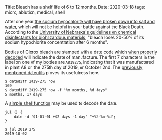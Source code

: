 Title: Bleach has a shelf life of 6 to 12 months.
Date: 2020-03-18
tags: micro, ablution, medical, shell

After one year [the sodium hypochlorite will have broken down into salt and water](https://www.clorox.com/how-to/laundry-basics/product-usage-guides/shelf-life/), which will not be helpful in your battle against the Black Death. According to the [University of Nebraska's guidelines on chemical disinfectants for biohazardous materials](https://ehs.unl.edu/sop/s-bio-disinfectants.pdf), "bleach loses 20-50% of its sodium hypochlorite concentration after 6 months".

Bottles of Clorox bleach are stamped with a date code which [when properly decoded](https://www.clorox.com/how-to/laundry-basics/bleach-101/clorox-regular-bleach-should-be-replaced-every-year-and-stored-as-directed-for-optimum-performance/) will indicate the date of manufacture. The first 7 characters in the label on one of my bottles are `A819275`, indicating that it was manufactured in plant A8 on the 275th day of 2019, or October 2nd. The [previously mentioned dateutils](/2019/07/dateutils/) proves its usefulness here.

    $ datediff 2019-275 now
    169
    $ datediff 2019-275 now -f "%m months, %d days"
    5 months, 17 days

A [simple shell function](https://superuser.com/a/232106) may be used to decode the date.

    jul () {
        date -d "$1-01-01 +$2 days -1 day" "+%Y-%m-%d";
    }

    $ jul 2019 275
    2019-10-02
